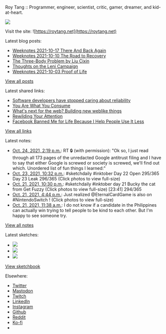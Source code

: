 Roy Tang :: Programmer, engineer, scientist, critic, gamer, dreamer, and kid-at-heart.

![](https://roytang.net/static/img/profile.jpg)

Visit the site: ![https://roytang.net](https://roytang.net)

Latest blog posts:

- [Weeknotes 2021-10-17 There And Back Again](https://roytang.net/2021/10/weeknotes-10-17/)
- [Weeknotes 2021-10-10 The Road to Recovery](https://roytang.net/2021/10/weeknotes-10-10/)
- [The Three-Body Problem by Liu Cixin](https://roytang.net/2021/10/three-body-problem/)
- [Thoughts on the Leni Campaign](https://roytang.net/2021/10/leni-campaign/)
- [Weeknotes 2021-10-03 Proof of Life](https://roytang.net/2021/10/weeknotes-2021-10-03/)

[View all posts](https://roytang.net/blog)

Latest shared links:

- [Software developers have stopped caring about reliability](https://roytang.net/2021/10/software-developers-have-stopped-caring-about-reliability/)
- [You Are What You Consume](https://roytang.net/2021/10/you-are-what-you-consume/)
- [What&#x27;s next for the web? Building new weblike things](https://roytang.net/2021/10/35a3ec04101035aadc01d9ec0b06a9f7/)
- [Rewilding Your Attention](https://roytang.net/2021/10/2cf0e36eb98f383bfadcf0dc11ad2baa/)
- [Facebook Banned Me for Life Because I Help People Use It Less](https://roytang.net/2021/10/30db1452d5381966acedbdd760510185/)

[View all links](https://roytang.net/links)

Latest notes:

- [Oct. 24, 2021, 2:19 p.m.](https://roytang.net/2021/10/1452157717808771074/): RT 🔒 (with permission): &quot;Ok so, I just read through all 173 pages of the unredacted Google antitrust filing and I have to say that either Google is screwed or society is screwed, we&#x27;ll find out which. Unordered list of fun things I learned:&quot;
- [Oct. 23, 2021, 10:32 p.m.](https://roytang.net/2021/10/1451919375879921672/): #sketchdaily #inktober Day 22 Open 295/365 Day 23 Leak 296/365 (Click photos to view full-size)
- [Oct. 21, 2021, 10:30 p.m.](https://roytang.net/2021/10/1451194166688444420/): #sketchdaily #inktober day 21 Bucky the cat from Get Fuzzy (Click photos to view full-size) [23:41] 294/365
- [Oct. 21, 2021, 4:44 p.m.](https://roytang.net/2021/10/1451107153914187780/): Just realized @EternalCardGame is also on #NintendoSwitch ! (Click photos to view full-size)
- [Oct. 21, 2021, 11:38 a.m.](https://roytang.net/2021/10/1451030052166979584/): I do not know if a candidate in the Philippines can actually win trying to tell people to be kind to each other. But I&#x27;m happy to see someone try.

[View all notes](https://roytang.net/notes)

Latest sketches:


- ![](https://roytang.net/media/cache/0a/29/0a298098059b23bdf68652e85d04c715.jpg)
- ![](https://roytang.net/media/cache/13/f6/13f68736d144467e8a37352760880182.jpg)
- ![](https://roytang.net/media/cache/36/10/3610d8e175802e9839a2f4f0ce4bfac8.jpg)

[View sketchbook](https://roytang.net/albums/sketchbook)


Elsewhere:

- [Twitter](https://twitter.com/roytang)
- [Mastodon](https://mastodon.technology/@roytang)
- [Twitch](https://twitch.tv/twitchyroy)
- [LinkedIn](https://www.linkedin.com/in/roytang)
- [Instagram](https://instagram.com/roytang0400)
- [Github](https://github.com/roytang)
- [Reddit](https://reddit.com/u/hungryroy)
- [Ko-fi](https://ko-fi.com/roytang)
- [](mailto:hello@roytang.net)